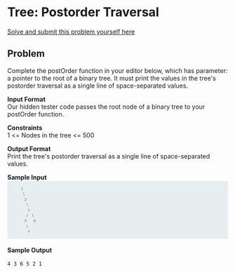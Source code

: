 # Tree: Postorder Traversal
[Solve and submit this problem yourself here](https://www.hackerrank.com/challenges/tree-postorder-traversal/problem)
## Problem
Complete the postOrder function in your editor below, which has  parameter: a pointer to the root of a binary tree. It must print the values in the tree's postorder traversal as a single line of space-separated values.

**Input Format**   
Our hidden tester code passes the root node of a binary tree to your postOrder function.

**Constraints**  
 1 <= Nodes in the tree <= 500

**Output Format**  
Print the tree's postorder traversal as a single line of space-separated values.

**Sample Input**  
![input image](img/input.png)

**Sample Output**  
```
4 3 6 5 2 1
```
